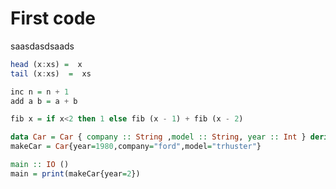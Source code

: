 First code
==========

saasdasdsaads

```haskell
head (x:xs) =  x
tail (x:xs)  =  xs
```

```haskell
inc n = n + 1
add a b = a + b
```

```haskell
fib x = if x<2 then 1 else fib (x - 1) + fib (x - 2)
```

```haskell
data Car = Car { company :: String ,model :: String, year :: Int } deriving(Show) 
makeCar = Car{year=1980,company="ford",model="trhuster"}
```

```haskell
main :: IO ()
main = print(makeCar{year=2})
```

